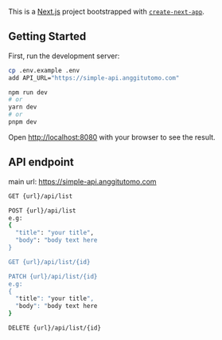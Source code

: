 This is a [Next.js](https://nextjs.org/) project bootstrapped with [`create-next-app`](https://github.com/vercel/next.js/tree/canary/packages/create-next-app).

## Getting Started

First, run the development server:

```bash
cp .env.example .env
add API_URL="https://simple-api.anggitutomo.com"

npm run dev
# or
yarn dev
# or
pnpm dev
```

Open [http://localhost:8080](http://localhost:8080) with your browser to see the result.

## API endpoint
main url: https://simple-api.anggitutomo.com
```bash
GET {url}/api/list

POST {url}/api/list
e.g:
{
  "title": "your title",
  "body": "body text here
}

GET {url}/api/list/{id}

PATCH {url}/api/list/{id}
e.g:
{
  "title": "your title",
  "body": "body text here
}

DELETE {url}/api/list/{id}
```
